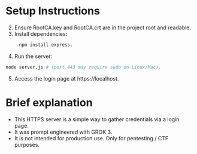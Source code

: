 # Setup Instructions
2. Ensure RootCA.key and RootCA.crt are in the project root and readable.
3. Install dependencies:
```bash
     npm install express.
```
4. Run the server:
```bash
node server.js # (port 443 may require sudo on Linux/Mac).
```
5. Access the login page at https://localhost.

# Brief explanation
- This HTTPS server is a simple way to gather credentials via a login page.
- It was prompt engineered with GROK 3.
- It is not intended for production use. Only for pentesting / CTF purposes.
